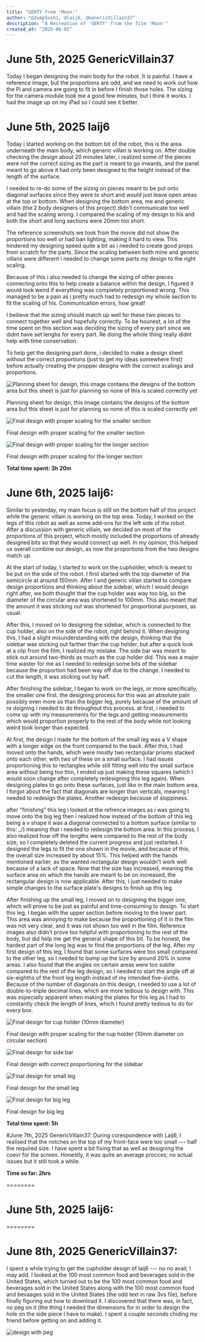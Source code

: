 ```yaml
---
title: "GERTY from 'Moon'"
author: "@JumpSushi, @laij6, @GenericVillain37"
description: "A Recreation of 'GERTY' from the film 'Moon'"
created_at: "2025-06-05"
---
```

# June 5th, 2025 GenericVillain37
Today I began designing the main body for the robot. It is painful. I have a reference image, but the proportions are odd, and we need to work out how the Pi and camera are going to fit in before I finish those holes. The sizing for the camera module took me a good few minutes, but I think it works. I had the image up on my iPad so I could see it better.

# June 5th, 2025 laij6
Today i started working on the bottom bit of the robot, this is the area underneath the main body, which generic villan is working on. After double checking the design about 20 minutes later, i realized some of the pieces were not the correct sizing as the part is meant to go inwards, and the panel meant to go above it had only been designed to the height instead of the length of the surface.

I needed to re-do some of the sizing on pieces meant to be put onto diagonal surfaces since they were to short and would just leave open areas at the top or bottom. When designing the bottom area, me and generic villain (the 2 body designers of this project) didn't communicate too well and had the scaling wrong. I compared the scaling of my design to his and both the short and long sections were 20mm too short.

The reference screenshots we took from the movie did not show the proportions too well or had ban lighting, making it hard to view. This hindered my designing speed quite a bit as i needed to create good props from scratch for the parts. Since the scaling between both mine and generic villans were different i needed to change some parts my design to the right scaling.

Because of this i also needed to change the sizing of other pieces connecting onto this to help create a balance within the design, I figured it would look weird if everything was completely proportioned wrong. This managed to be a pain as i pretty much had to redesign my whole section to fit the scaling of his. Communication errors, how great!

I beilieve that the sizing should match up well for these two pieces to connect together well and hopefully correctly. To be hounest, a lot of the time spent on this section was deciding the sizing of every part since we didnt have set lenghs for every part. Re doing the whole thing really didnt help with time conservation.

To help get the designing part done, i decided to make a design sheet without the correct proportions (just to get my ideas somewhere first) before actually creating the propper designs with the correct scalings and proportions.

![Planning sheet for design, this image contains the designs of the bottom area but this sheet is just for planning so none of this is scaled correctly yet](https://hc-cdn.hel1.your-objectstorage.com/s/v3/303c9cfb57215923347846b62333bf198c1940cd_img_0757.jpg)

Planning sheet for design, this image contains the designs of the bottom area but this sheet is just for planning so none of this is scaled correctly yet

![Final design with proper scaling for the smaller section](https://hc-cdn.hel1.your-objectstorage.com/s/v3/c0e0af28592d3473bdd0376148fa8f558397328f_img_0759.jpg)

Final design with proper scaling for the smaller section

![Final design with proper scaling for the longer section](https://hc-cdn.hel1.your-objectstorage.com/s/v3/7402a96cb6ebd93e01f7eb74835c36c1828c9571_img_0758.jpg)

Final design with proper scaling for the longer section

**Total time spent: 3h 20m**

# June 6th, 2025 laij6:
Similar to yesterday, my main focus is still on the bottom half of this project while the generic villain is working on the top area. Today, I worked on the legs of this robot as well as some add-ons for the left side of the robot. After a discussion with generic villain, we decided on most of the proportions of this project, which mostly included the proportions of already designed bits so that they would connect up well. In my opinion, this helped us overall combine our design, as now the proportions from the two designs match up. 

At the start of today, I started to work on the cupholder, which is meant to be put on the side of the robot. I first started with the top diameter of the semicircle at around 150mm. After I and generic villan started to compare design proportions and thinking about the sidebar, which I would design right after, we both thought that the cup holder was way too big, so the diameter of the circular area was shortened to 100mm. This also meant that the amount it was sticking out was shortened for proportional purposes, as usual. 

After this, I moved on to designing the sidebar, which is connected to the cup holder, also on the side of the robot, right behind it. When designing this, I had a slight misunderstanding with the design, thinking that the sidebar was sticking out farther than the cup holder, but after a quick look at a clip from the film, I realized my mistake. The side bar was meant to stick out around two-thirds as much as the cup holder did. This was a major time waster for me as I needed to redesign some bits of the sidebar because the proportion had been way off due to the change. I needed to cut the length, it was sticking out by half. 

After finishing the sidebar, I began to work on the legs, or more specifically, the smaller one first. the designing process for this was an absolute pain possibly even more so than the bigger leg, purely because of the amount of re dsigning i needed to do throughout this process. at first, i needed to come up with my measurements for the legs and getting measurements which would proportion properly to the rest of the body while not looking weird took longer than expected. 

At first, the design I made for the bottom of the small leg was a V shape with a longer edge on the front compared to the back. After this, I had moved onto the hands, which were mostly two rectangular prisms stacked onto each other, with two of these on a small surface. I had issues proportioning this to rectangles while still fitting well into the small surface area without being too thin, I ended up just making these squares (which I would soon change after completely redesigning this leg again). When designing plates to go onto these surfaces, just like in the main bottom area, I forgot about the fact that diagonals are longer than verticals, meaning I needed to redesign the plates. Another redesign because of sloppiness. 

after "finishing" this leg i looked at the refrence images as i was going to move onto the big leg then i realized how instead of the bottom of this leg being a v shape it was a diagonal connected to a bottom surface (similar to this: _/) meaning that i needed to redesign the bottom area. In this process, I also realized how off the lengths were compared to the rest of the body size, so I completely deleted the current progress and just restarted. I designed the legs to fit the one shown in the movie, and because of this, the overall size increased by about 15%. This helped with the hands mentioned earlier, as the wanted rectangular design wouldn't work well because of a lack of space. Now that the size has increased, meaning the surface area on which the hands are meant to be on increased, the rectangular design is now applicable. After this, I just needed to make simple changes to the surface plate's designs to finish up this leg. 

After finishing up the small leg, I moved on to designing the bigger one, which will prove to be just as painful and time-consuming to design. To start this leg, I began with the upper section before moving to the lower part. This area was annoying to make because the proportioning of it in the film was not very clear, and it was not shown too well in the film. Reference images also didn't prove too helpful with proportioning to the rest of the body, but did help me get the general shape of this bit. To be honest, the hardest part of the long leg was to find the proportions of the leg. After my first design of this leg, I found that some surfaces were too small compared to the other leg, so I needed to bump up the size by around 20% in some areas. I also found that the angles on certain areas were too subtle compared to the rest of the leg design, so I needed to start the angle off at six-eighths of the front leg length instead of my intended five-sixths. Because of the number of diagonals on this design, I needed to use a lot of double-to-triple decimal lines, which are more tedious to design with. This was especially apparent when making the plates for this leg as I had to constantly check the length of lines, which I found pretty tedious to do for every box.

![Final design for cup holder (10mm diameter)](https://hc-cdn.hel1.your-objectstorage.com/s/v3/0f5875a687ee1e3ddbe382495f91d652d95fa57e_cup_holder___side_notch.png)

Final design with proper scaling for the cup holder (10mm diameter on circular section)

![Final design for side bar](https://hc-cdn.hel1.your-objectstorage.com/s/v3/d6b1e72f4b658dfdf1daaa0e5a8011122c88ab80_side_bar.png)

Final design with correct proportioning for the sidebar

![Final design for small leg](https://hc-cdn.hel1.your-objectstorage.com/s/v3/d71c3be679726c5d9b7c756bca5e020c7f225432_small_leg.png)

Final design for the small leg 

![Final design for big leg](https://hc-cdn.hel1.your-objectstorage.com/s/v3/ea16cd5b586b2cbc1da6b9981482664a1cc360eb_big_leg.png)

Final design for big leg 

**Total time spent: 5h**


#June 7th, 2025 GenericVillain37:
During corespondence with Laij6, I realised that the notches on the top of my front-face were too small --- half the required size. I have spent a bit fixing that as well as designing the coevr for the screen. Honestly, it was quite an average procces; no actual issues but it still took a while. 

**Time so far: 2hrs**

========

# June 5th, 2025 laij6:

========

# June 8th, 2025 GenericVillain37:

I spent a while trying to get the cupholder design of laij6 --- no no avail; I may add. I looked at the 100 most common food and beverages sold in the United States, which turned out to be the 100 most common food and beverages sold in the United States along with the 100 most common food and bevaages sold in the United States (the odd text in raw 3vs file), before finally figuring out how to download it. I discovered that there was, in fact, no peg on it (the thing I needed the dimensions for in order to design the hole on the side piece I have to make). I spent a couple seconds chiding my friend before getting on and adding it.

![design with peg](https://i.ibb.co/M4JjB1C/Mywork8-GERTY20250608.png)
